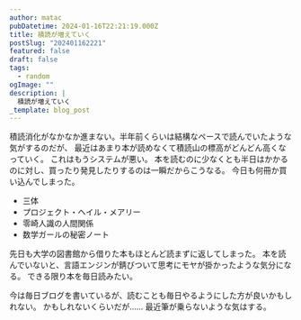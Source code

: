 ```yaml
---
author: matac
pubDatetime: 2024-01-16T22:21:19.000Z
title: 積読が増えていく
postSlug: "202401162221"
featured: false
draft: false
tags:
  - random
ogImage: ""
description: |
  積読が増えていく
_template: blog_post
---
```


積読消化がなかなか進まない。半年前くらいは結構なペースで読んでいたような気がするのだが、
最近はあまり本が読めなくて積読山の標高がどんどん高くなっていく。
これはもうシステムが悪い。
本を読むのに少なくとも半日はかかるのに対し、買ったり発見したりするのは一瞬だからこうなる。
今日も何冊か買い込んでしまった。

- 三体
- プロジェクト・ヘイル・メアリー
- 零崎人識の人間関係
- 数学ガールの秘密ノート

先日も大学の図書館から借りた本もほとんど読まずに返してしまった。
本を読んでいないと、言語エンジンが錆びついて思考にモヤが掛かったような気分になる。
できる限り本を毎日読みたい。

今は毎日ブログを書いているが、読むことも毎日やるようにした方が良いかもしれない。
かもしれないくらいだが......
最近筆が乗らないような気はする。
